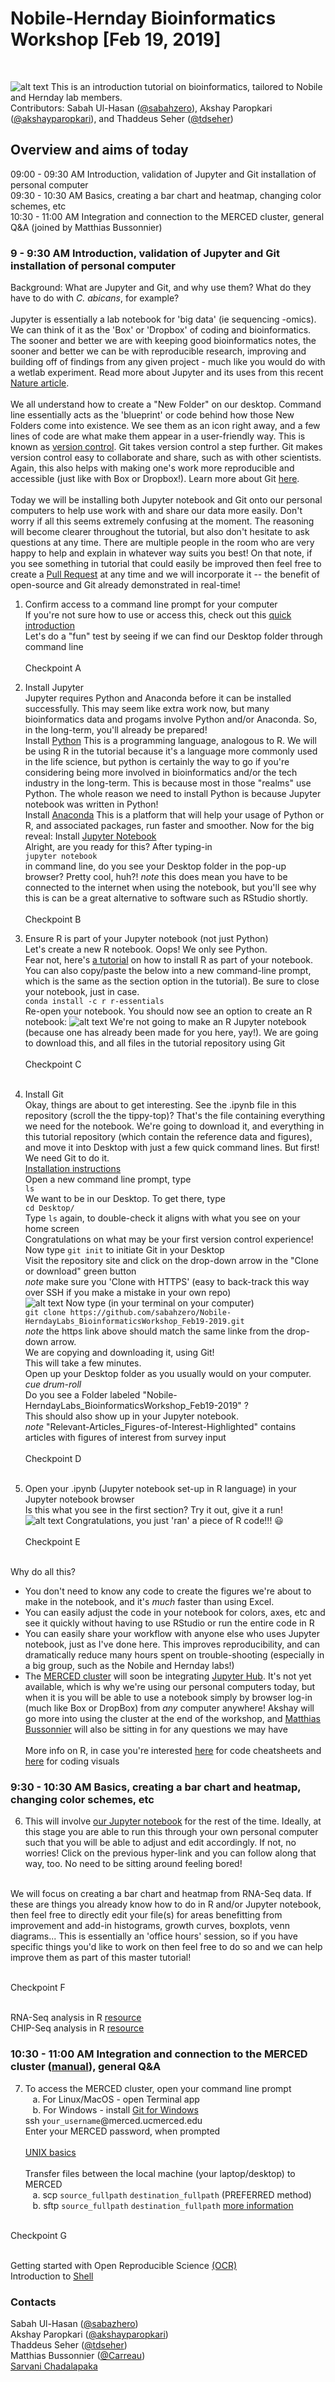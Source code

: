 # Nobile-Hernday Bioinformatics Workshop [Feb 19, 2019]
<br />

![alt text](https://raw.githubusercontent.com/sabahzero/Nobile-HerndayLabs_BioinformaticsWorkshop_Feb19-2019/master/Relevant-Articles_Figures-of-Interest-Highlighted/Nobile-Lab_UC-Merced.png) 
This is an introduction tutorial on bioinformatics, tailored to Nobile and Hernday lab members. <br />
Contributors: Sabah Ul-Hasan ([@sabahzero](https://github.com/sabahzero)), Akshay Paropkari ([@akshayparopkari](https://github.com/akshayparopkari)), and Thaddeus Seher ([@tdseher](https://github.com/tdseher))

## Overview and aims of today
09:00 - 09:30 AM Introduction, validation of Jupyter and Git installation of personal computer </br>
09:30 - 10:30 AM Basics, creating a bar chart and heatmap, changing color schemes, etc </br>
10:30 - 11:00 AM Integration and connection to the MERCED cluster, general Q&A (joined by Matthias Bussonnier) </br>

### 9 - 9:30 AM Introduction, validation of Jupyter and Git installation of personal computer
Background: What are Jupyter and Git, and why use them? What do they have to do with <i>C. abicans</i>, for example? </br> </br>
  Jupyter is essentially a lab notebook for 'big data' (ie sequencing -omics). We can think of it as the 'Box' or 'Dropbox' of coding and bioinformatics. The sooner and better we are with keeping good bioinformatics notes, the sooner and better we can be with reproducible research, improving and building off of findings from any given project - much like you would do with a wetlab experiment. Read more about Jupyter and its uses from this recent [Nature article](https://www.nature.com/articles/d41586-018-07196-1). </br> </br> 
  We all understand how to create a "New Folder" on our desktop. Command line essentially acts as the 'blueprint' or code behind how those New Folders come into existence. We see them as an icon right away, and a few lines of code are what make them appear in a user-friendly way. This is known as [version control](https://www.atlassian.com/git/tutorials/what-is-version-control). Git takes version control a step further. Git makes version control easy to collaborate and share, such as with other scientists. Again, this also helps with making one's work more reproducible and accessible (just like with Box or Dropbox!). Learn more about Git [here](https://git-scm.com/video/what-is-git). </br> </br> 
  Today we will be installing both Jupyter notebook and Git onto our personal computers to help use work with and share our data more easily. Don't worry if all this seems extremely confusing at the moment. The reasoning will become clearer throughout the tutorial, but also don't hesitate to ask questions at any time. There are multiple people in the room who are very happy to help and explain in whatever way suits you best! On that note, if you see something in tutorial that could easily be improved then feel free to create a [Pull Request](https://help.github.com/articles/creating-a-pull-request/) at any time and we will incorporate it -- the benefit of open-source and Git already demonstrated in real-time!<br>
  1. Confirm access to a command line prompt for your computer </br>
  If you're not sure how to use or access this, check out this [quick introduction](https://www.davidbaumgold.com/tutorials/command-line/)</br> 
  Let's do a "fun" test by seeing if we can find our Desktop folder through command line </br> </br>
  Checkpoint A </br> 
  
  2. Install Jupyter </br>
  Jupyter requires Python and Anaconda before it can be installed successfully. This may seem like extra work now, but many bioinformatics data and progams involve Python and/or Anaconda. So, in the long-term, you'll already be prepared! </br>
  Install [Python](https://www.python.org/downloads/) This is a programming language, analogous to R. We will be using R in the tutorial because it's a language more commonly used in the life science, but python is certainly the way to go if you're considering being more involved in bioinformatics and/or the tech industry in the long-term. This is because most in those "realms" use Python. The whole reason we need to install Python is because Jupyter notebook was written in Python! </br>
  Install [Anaconda](https://www.anaconda.com/distribution/) This is a platform that will help your usage of Python or R, and associated packages, run faster and smoother. Now for the big reveal: Install [Jupyter Notebook](https://jupyter.org/install) </br>
  Alright, are you ready for this? After typing-in </br>`jupyter notebook`</br> in command line, do you see your Desktop folder in the pop-up browser? Pretty cool, huh?! *note* this does mean you have to be connected to the internet when using the notebook, but you'll see why this is can be a great alternative to software such as RStudio shortly. </br> </br>
  Checkpoint B </br> 
  
  3. Ensure R is part of your Jupyter notebook (not just Python) </br>
  Let's create a new R notebook. Oops! We only see Python. </br>
  Fear not, here's [a tutorial](https://www.datacamp.com/community/blog/jupyter-notebook-r) on how to install R as part of your notebook. You can also copy/paste the below into a new command-line prompt, which is the same as the section option in the tutorial). Be sure to close your notebook, just in case. </br>
  `conda install -c r r-essentials`</br> 
  Re-open your notebook. You should now see an option to create an R notebook: 
  ![alt text](https://raw.githubusercontent.com/sabahzero/Nobile-HerndayLabs_BioinformaticsWorkshop_Feb19-2019/master/Relevant-Articles_Figures-of-Interest-Highlighted/Jupyter-Notebook_R-console.png) 
  We're not going to make an R Jupyter notebook (because one has already been made for you here, yay!). We are going to download this, and all files in the tutorial repository using Git</br> </br>
  Checkpoint C </br> </br> 
  
  4. Install Git </br>
  Okay, things are about to get interesting. See the .ipynb file in this repository (scroll the the tippy-top)? That's the file containing everything we need for the notebook. We're going to download it, and everything in this tutorial repository (which contain the reference data and figures), and move it into Desktop with just a few quick command lines. But first! We need Git to do it. </br>
  [Installation instructions](https://git-scm.com/book/en/v2/Getting-Started-Installing-Git) </br>
  Open a new command line prompt, type </br>
  `ls`</br> 
  We want to be in our Desktop. To get there, type </br>
  `cd Desktop/`</br> 
  Type `ls` again, to double-check it aligns with what you see on your home screen </br>
  Congratulations on what may be your first version control experience! </br>
  Now type `git init` to initiate Git in your Desktop </br> 
  Visit the repository site and click on the drop-down arrow in the "Clone or download" green button </br>
  *note* make sure you 'Clone with HTTPS' (easy to back-track this way over SSH if you make a mistake in your own repo) </br>
  ![alt text](https://raw.githubusercontent.com/sabahzero/Nobile-HerndayLabs_BioinformaticsWorkshop_Feb19-2019/master/Relevant-Articles_Figures-of-Interest-Highlighted/Download-Folder_Git.png) 
  Now type (in your terminal on your computer) </br>
 `git clone https://github.com/sabahzero/Nobile-HerndayLabs_BioinformaticsWorkshop_Feb19-2019.git` </br>
 *note* the https link above should match the same linke from the drop-down arrow. </br> 
 We are copying and downloading it, using Git! </br>
 This will take a few minutes. </br>
 Open up your Desktop folder as you usually would on your computer. *cue drum-roll* </br>
 Do you see a Folder labeled "Nobile-HerndayLabs_BioinformaticsWorkshop_Feb19-2019" ? </br> 
 This should also show up in your Jupyter notebook. </br>
 *note* "Relevant-Articles_Figures-of-Interest-Highlighted" contains articles with figures of interest from survey input </br> </br>
  Checkpoint D </br> </br> 
 
 5. Open your .ipynb (Jupyter notebook set-up in R language) in your Jupyter notebook browser </br>
 Is this what you see in the first section? Try it out, give it a run! </br>
 ![alt text](https://raw.githubusercontent.com/sabahzero/Nobile-HerndayLabs_BioinformaticsWorkshop_Feb19-2019/master/Relevant-Articles_Figures-of-Interest-Highlighted/Jupyter-Notebook-R.png) 
 Congratulations, you just 'ran' a piece of R code!!! 😃 </br></br> 
  Checkpoint E </br> </br> 
 
Why do all this? </br>
- You don't need to know any code to create the figures we're about to make in the notebook, and it's *much* faster than using Excel. </br>
- You can easily adjust the code in your notebook for colors, axes, etc and see it quickly without having to use RStudio or run the entire code in R </br>
- You can easily share your workflow with anyone else who uses Jupyter notebook, just as I've done here. This improves reproducibility, and can dramatically reduce many hours spent on trouble-shooting (especially in a big group, such as the Nobile and Hernday labs!) </br>
- The [MERCED cluster](http://hpcwiki.ucmerced.edu/knowledgebase/merced-cluster-user-manual/) will soon be integrating [Jupyter Hub](https://www.google.com/search?client=firefox-b-1-d&q=jupyter+hub). It's not yet available, which is why we're using our personal computers today, but when it is you will be able to use a notebook simply by browser log-in (much like Box or DropBox) from *any* computer anywhere! Akshay will go more into using the cluster at the end of the workshop, and [Matthias Bussonnier](http://hpcwiki.ucmerced.edu/knowledgebase/hpc-walk-in-clinics/) will also be sitting in for any questions we may have</br> </br>
More info on R, in case you're interested [here](https://www.rstudio.com/resources/cheatsheets/) for code cheatsheets and [here](https://www.r-graph-gallery.com/) for coding visuals

### 9:30 - 10:30 AM Basics, creating a bar chart and heatmap, changing color schemes, etc
6. This will involve [our Jupyter notebook](https://github.com/sabahzero/Nobile-HerndayLabs_BioinformaticsWorkshop_Feb19-2019/blob/master/Nobile-HerndayLabs_BioinformaticsWorkshop_Feb19-2019.ipynb) for the rest of the time. Ideally, at this stage you are able to run this through your own personal computer such that you will be able to adjust and edit accordingly. If not, no worries! Click on the previous hyper-link and you can follow along that way, too. No need to be sitting around feeling bored! </br> </br> 

We will focus on creating a bar chart and heatmap from RNA-Seq data. If these are things you already know how to do in R and/or Jupyter notebook, then feel free to directly edit your file(s) for areas benefitting from improvement and add-in histograms, growth curves, boxplots, venn diagrams... This is essentially an 'office hours' session, so if you have specific things you'd like to work on then feel free to do so and we can help improve them as part of this master tutorial! </br>  </br> 

Checkpoint F </br> </br> 

RNA-Seq analysis in R [resource](http://combine-australia.github.io/RNAseq-R/)</br> 
CHIP-Seq analysis in R [resource](https://link.springer.com/protocol) </br> 


### 10:30 - 11:00 AM Integration and connection to the MERCED cluster ([manual](http://hpcwiki.ucmerced.edu/knowledgebase/merced-cluster-user-manual/)), general Q&A
7. To access the MERCED cluster, open your command line prompt</br>
&nbsp;&nbsp;&nbsp;a. For Linux/MacOS - open Terminal app</br>
&nbsp;&nbsp;&nbsp;b. For Windows - install [Git for Windows](https://gitforwindows.org/) </br>
ssh `your_username`@merced.ucmerced.edu</br>
Enter your MERCED password, when prompted </br> </br>
[UNIX basics](https://swcarpentry.github.io/shell-novice/)</br> </br>
Transfer files between the local machine (your laptop/desktop) to MERCED</br>
&nbsp;&nbsp;&nbsp;a. scp `source_fullpath` `destination_fullpath` (PREFERRED method)</br>
&nbsp;&nbsp;&nbsp;b. sftp `source_fullpath` `destination_fullpath` [more information](http://hpcwiki.ucmerced.edu/knowledgebase/how-to-transfer-files-to-or-from-the-cluster/)</br> </br>

Checkpoint G </br></br>

Getting started with Open Reproducible Science [(OCR)](https://www.earthdatascience.org/courses/earth-analytics-bootcamp/get-started-with-open-science/jupyter-notebook-interface/)</br>
Introduction to [Shell](https://hbctraining.github.io/Intro-to-Shell/schedule/) </br>

### Contacts
Sabah Ul-Hasan ([@sabazhero](https://github.com/sabahzero)) </br>
Akshay Paropkari ([@akshayparopkari](https://github.com/akshayparopkari)) </br>
Thaddeus Seher ([@tdseher](https://github.com/tdseher))</br>
Matthias Bussonnier ([@Carreau](https://github.com/Carreau))</br>
[Sarvani Chadalapaka](https://it.ucmerced.edu/content/sarvani-chadalapaka) 
